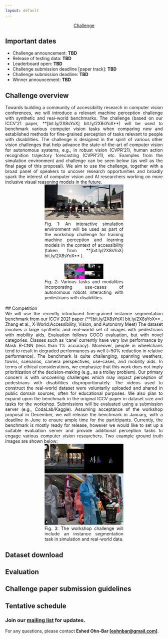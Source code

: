 ```yaml
---
layout: default
---
```

<style> 
.center {
  display: block;
  margin-left: auto;
  margin-right: auto;
  width: 50%;
} </style>

<div style="text-align: center">
<u><g8>Challenge</g8></u>
</div>

## Important dates
- Challenge announcement: <strong>TBD</strong>
- Release of testing data: <strong>TBD</strong>
- Leaderboard open: <strong>TBD</strong>
- Challenge submission deadline [paper track]: <strong>TBD</strong>
- Challenge submission deadline: <strong>TBD</strong>
- Winner announcement: <strong>TBD</strong>

## Challenge overview
<div style="text-align: justify">
Towards building a community of accessibility research in computer vision conferences, we will introduce a relevant machine perception challenge with synthetic and real-world benchmarks. The challenge (based on our ICCV’21 paper, **[bit.ly/2X8sYoX] bit.ly/2X8sYoX**) will be used to benchmark various computer vision tasks when comparing new and established methods for fine-grained perception of tasks relevant to people with disabilities. The challenge is designed in the spirit of various other vision challenges that help advance the state-of-the-art of computer vision for autonomous systems, e.g., in robust vision (CVPR’21), human action recognition trajectory forecasting (CVPR’21), etc. Examples from the simulation environment and challenge can be seen below (as well as the final page of this proposal). We aim to use the challenge, together with a broad panel of speakers to uncover research opportunities and broadly spark the interest of computer vision and AI researchers working on more inclusive visual reasoning models in the future. 
<div class = "center">
    <img alt="fig1" src="pics/fig1.svg" >
    <a>Fig. 1: An interactive simulation environment will be used as part of the workshop challenge for training machine perception and learning models in the context of accessibility (taken from **[bit.ly/2X8sYoX] bit.ly/2X8sYoX** ).</a>
</div>
<br>
<div class = "center">
    <img alt="fig2" src="pics/fig2.svg" class = "center">
    <a>Fig. 2: Various tasks and modalities incorporating use-cases of autonomous robots interacting with pedestrians with disabilities.</a>
</div>
<br>
</div>
## Competition

<div style="text-align: justify">
We will use the recently introduced fine-grained instance segmentation benchmark from our ICCV 2021 paper (**[bit.ly/2X8sYoX] bit.ly/2X8sYoX**  , Zhang et al., X-World:Accessibility, Vision, and Autonomy Meet)
The dataset involves a large synthetic and real-world set of images with pedestrians with mobility aids. Evaluation follows COCO evaluation, but with novel categories. Classes such as ‘cane’ currently have very low performance by Mask R-CNN (less than 1% accuracy). Moreover, people in wheelchairs tend to result in degraded performances as well (~50% reduction in relative performance). The benchmark is quite challenging, spanning weathers, towns, scenarios, camera perspectives, use-cases, and mobility aids. In terms of ethical considerations, we emphasize that this work does not imply prioritization of the decision-making (e.g., as a trolley problem). Our primary concern is with uncovering challenges which may impact perception of pedestrians with disabilities disproportionately. The videos used to construct the real-world dataset were voluntarily uploaded and shared in public domain sources, often for educational purposes. We also plan to expand upon the benchmark in the original ICCV paper in dataset size and tasks for the workshop. Submissions will be evaluated using a submission server (e.g., CodaLab/Kaggle). Assuming acceptance of the workshop proposal in December, we will release the benchmark in January, with a deadline in June to ensure ample time for the participants. Currently, the benchmark is mostly ready for release, however we would like to set up a suitable evaluation server and provide additional perception tasks to engage various computer vision researchers. Two example ground truth images are shown below:

<div class = "center">
<img alt="fig3a" src="pics/fig3a.svg" >

<img alt="fig3b" src="pics/fig3b.svg" >
<a>Fig. 3: The workshop challenge will include an instance segmentation task in simulation and real-world data.</a>
</div>

</div>

## Dataset download
<div style="text-align: justify">

</div>

## Evaluation
<div style="text-align: justify">


</div>

## Challenge paper submission guidelines
<div style="text-align: justify">
</div>


## Tentative schedule
<div style="text-align: justify">

</div>

### Join our **[mailing list](https://staging-temp-site.github.io/staging-temp-site.gitub.io/)** for updates.
For any questions, please contact **Eshed Ohn-Bar [eohnbar@gmail.com]**.

